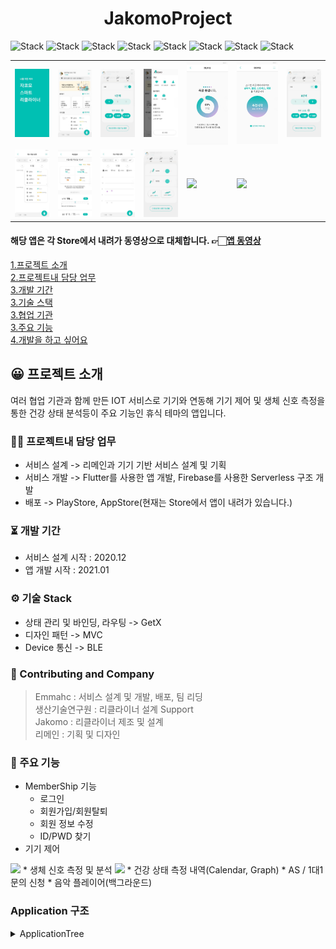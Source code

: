 # <center>JakomoProject</center>  
![Stack](https://img.shields.io/badge/flutter-02569B?style=for-the-badge&logo=Flutter&logoColor=white)
![Stack](https://img.shields.io/badge/android-3DDC84?style=for-the-badge&logo=Android&logoColor=white)
![Stack](https://img.shields.io/badge/apple-000000?style=for-the-badge&logo=IOS&logoColor=white)
![Stack](https://img.shields.io/badge/dart-0175C2?style=for-the-badge&logo=Dart&logoColor=white)
![Stack](https://img.shields.io/badge/kotlin-7F52FF?style=for-the-badge&logo=Kotlin&logoColor=white)
![Stack](https://img.shields.io/badge/swift-F05138?style=for-the-badge&logo=Swift&logoColor=white)
![Stack](https://img.shields.io/badge/firebase-FFCA28?style=for-the-badge&logo=Firebase&logoColor=white)
![Stack](https://img.shields.io/badge/bluetooth-0082FC?style=for-the-badge&logo=BLE&logoColor=white)
<table>
   <tr>
      <td>
         <img width="200px" src="./1.png">
      </td>
      <td>
         <img width="200px" src="./2.png">
      </td>
      <td>
         <img width="200px" src="./3.png">
      </td>
      <td>
         <img width="200px" src="./4.png">
      </td>
      <td>
         <img width="200px" src="./5.png">
      </td>
      <td>
         <img width="200px" src="./6.png">
      </td>
      <td>
         <img width="200px" src="./7.png">
      </td>      
   </tr>
   <tr>
      <td>
         <img width="200px" src="./8.png">
      </td>
      <td>
         <img width="200px" src="./9.png">
      </td>
      <td>
         <img width="200px" src="./10.png">
      </td>
      <td>
         <img width="200px" src="./11.png">
      </td>
      <td>
         <img width="200px" src="./12.png">
      </td>
      <td>
         <img width="200px" src="./13.png">
      </td>
    </tr>	
</table>

#### 해당 앱은 각 Store에서 내려가 동영상으로 대체합니다. 👉🏻[앱 동영상](https://drive.google.com/file/d/1ruBQovASZY0D_ppkiltXThmqzcCsqXss/view?usp=drive_link)

[1.프로젝트 소개](#😀-프로젝트-소개)    
[2.프로젝트내 담당 업무](#🧑‍💻-프로젝트내-담당-업무)  
[3.개발 기간](#⏳️-개발-기간)  
[3.기술 스택](#⚙️-기술-Stack)  
[3.협업 기관](#🙌-Contributing-and-Company)   
[3.주요 기능](#📌-주요-기능)  
[4.개발을 하고 싶어요](#Application-구조)


## 😀 프로젝트 소개  
여러 협업 기관과 함께 만든 IOT 서비스로 기기와 연동해 기기 제어 및 생체 신호 측정을 통한 건강 상태 분석등이 주요 기능인 휴식 테마의 앱입니다.    

### 🧑‍💻 프로젝트내 담당 업무  
+ 서비스 설계 -> 리메인과 기기 기반 서비스 설계 및 기획  
+ 서비스 개발 -> Flutter를 사용한 앱 개발, Firebase를 사용한 Serverless 구조 개발  
+ 배포 -> PlayStore, AppStore(현재는 Store에서 앱이 내려가 있습니다.)    

### ⏳️ 개발 기간  
* 서비스 설계 시작 : 2020.12  
* 앱 개발 시작 : 2021.01    

### ⚙️ 기술 Stack  
* 상태 관리 및 바인딩, 라우팅 -> GetX  
* 디자인 패턴 -> MVC  
* Device 통신 -> BLE  

### 🙌 Contributing and Company    
> Emmahc : 서비스 설계 및 개발, 배포, 팀 리딩  
> 생산기술연구원 : 리클라이너 설계 Support   
> Jakomo : 리클라이너 제조 및 설계  
> 리메인 : 기획 및 디자인    

### 📌 주요 기능  
* MemberShip 기능  
  * 로그인  
  * 회원가입/회원탈퇴  
  * 회원 정보 수정  
  * ID/PWD 찾기  
* 기기 제어  
<img width="600px" src="./screen.png">
* 생체 신호 측정 및 분석  
<img width="600px" src="./screen2.png">
* 건강 상태 측정 내역(Calendar, Graph)  
* AS / 1대1 문의 신청  
* 음악 플레이어(백그라운드)


### Application 구조
<details><summary>ApplicationTree</summary>
   
```bash
├── README.md
├── android
│   ├── app
│   │   ├── build.gradle
│   │   └── src
│   │       ├── debug
│   │       │   └── AndroidManifest.xml
│   │       ├── main
│   │       │   ├── AndroidManifest.xml
│   │       │   ├── kotlin
│   │       │   │   └── com
│   │       │   │       └── example
│   │       │   │           └── smartrecliner_flutter
│   │       │   │               └── MainActivity.kt
│   │       │   └── res
│   │       │       ├── drawable
│   │       │       │   └── launch_background.xml
│   │       │       ├── drawable-v21
│   │       │       │   └── launch_background.xml
│   │       │       ├── mipmap-hdpi
│   │       │       │   └── ic_launcher.png
│   │       │       ├── mipmap-mdpi
│   │       │       │   └── ic_launcher.png
│   │       │       ├── mipmap-xhdpi
│   │       │       │   └── ic_launcher.png
│   │       │       ├── mipmap-xxhdpi
│   │       │       │   └── ic_launcher.png
│   │       │       ├── mipmap-xxxhdpi
│   │       │       │   └── ic_launcher.png
│   │       │       ├── values
│   │       │       │   └── styles.xml
│   │       │       └── values-night
│   │       │           └── styles.xml
│   │       └── profile
│   │           └── AndroidManifest.xml
│   ├── build.gradle
│   ├── gradle
│   │   └── wrapper
│   │       └── gradle-wrapper.properties
│   ├── gradle.properties
│   └── settings.gradle
├── images
│   ├── back_img.png
│   ├── banner1_img.png
│   ├── banner2_img.png
│   ├── ble_img.png
│   ├── blooddrop_black_img.png
│   ├── blooddrop_img.png
│   ├── body_controlseat_img.png
│   ├── breathe_mint_img.png
│   ├── check_img.png
│   ├── close_black_img.png
│   ├── close_img.png
│   ├── context_circle_img.png
│   ├── context_recten_img.png
│   ├── context_trialg_img.png
│   ├── directionsign_left_img.png
│   ├── directionsign_right_img.png
│   ├── down_direction_img.png
│   ├── dummy_profile.png
│   ├── graph_icon_black_img.png
│   ├── graph_icon_gray_img.png
│   ├── healthnodata_img.png
│   ├── heart_black_img.png
│   ├── heart_img.png
│   ├── heart_mint_img.png
│   ├── heartgrey_img.png
│   ├── heat_seat_grey_img.png
│   ├── heat_seat_img.png
│   ├── info_img.png
│   ├── jakomo_logo_img.png
│   ├── leg_controlseat_img.png
│   ├── list_black_img.png
│   ├── list_gray_img.png
│   ├── lying_img.png
│   ├── lying_white_img.png
│   ├── measure_next_history_img.png
│   ├── measure_previous_history_img.png
│   ├── menu_img.png
│   ├── mode_add_mint_img.png
│   ├── mode_list_mint_img.png
│   ├── playing_img.png
│   ├── plus_img.png
│   ├── point_grey_img.png
│   ├── point_img.png
│   ├── point_red_img.png
│   ├── point_yellow_img.png
│   ├── position_seat_grey_img.png
│   ├── position_seat_img.png
│   ├── progress_grey_img.png
│   ├── progress_original_img.png
│   ├── radial_scale.png
│   ├── remoter_img.png
│   ├── reset_grey_img.png
│   ├── reset_img.png
│   ├── result_mint_img.png
│   ├── rocking_seat_grey_img.png
│   ├── rocking_seat_img.png
│   ├── sit_img.png
│   ├── sit_white_img.png
│   ├── stress_black_img.png
│   ├── stress_img.png
│   ├── up_direction_img.png
│   ├── weight_black_img.png
│   └── weight_img.png
├── ios
│   ├── Flutter
│   │   ├── AppFrameworkInfo.plist
│   │   ├── Debug.xcconfig
│   │   └── Release.xcconfig
│   ├── Runner
│   │   ├── AppDelegate.swift
│   │   ├── Assets.xcassets
│   │   │   ├── AppIcon.appiconset
│   │   │   │   ├── Contents.json
│   │   │   │   ├── Icon-App-1024x1024@1x.png
│   │   │   │   ├── Icon-App-20x20@1x.png
│   │   │   │   ├── Icon-App-20x20@2x.png
│   │   │   │   ├── Icon-App-20x20@3x.png
│   │   │   │   ├── Icon-App-29x29@1x.png
│   │   │   │   ├── Icon-App-29x29@2x.png
│   │   │   │   ├── Icon-App-29x29@3x.png
│   │   │   │   ├── Icon-App-40x40@1x.png
│   │   │   │   ├── Icon-App-40x40@2x.png
│   │   │   │   ├── Icon-App-40x40@3x.png
│   │   │   │   ├── Icon-App-60x60@2x.png
│   │   │   │   ├── Icon-App-60x60@3x.png
│   │   │   │   ├── Icon-App-76x76@1x.png
│   │   │   │   ├── Icon-App-76x76@2x.png
│   │   │   │   └── Icon-App-83.5x83.5@2x.png
│   │   │   └── LaunchImage.imageset
│   │   │       ├── Contents.json
│   │   │       ├── LaunchImage.png
│   │   │       ├── LaunchImage@2x.png
│   │   │       ├── LaunchImage@3x.png
│   │   │       └── README.md
│   │   ├── Base.lproj
│   │   │   ├── LaunchScreen.storyboard
│   │   │   └── Main.storyboard
│   │   ├── Info.plist
│   │   └── Runner-Bridging-Header.h
│   ├── Runner.xcodeproj
│   │   ├── project.pbxproj
│   │   ├── project.xcworkspace
│   │   │   ├── contents.xcworkspacedata
│   │   │   └── xcshareddata
│   │   │       ├── IDEWorkspaceChecks.plist
│   │   │       └── WorkspaceSettings.xcsettings
│   │   └── xcshareddata
│   │       └── xcschemes
│   │           └── Runner.xcscheme
│   └── Runner.xcworkspace
│       ├── contents.xcworkspacedata
│       └── xcshareddata
│           ├── IDEWorkspaceChecks.plist
│           └── WorkspaceSettings.xcsettings
├── lib
│   ├── Api
│   │   ├── APIResultDto.dart
│   │   ├── ApiClient.dart
│   │   ├── ApiClient.g.dart
│   │   ├── ApiRawDto.dart
│   │   ├── ApiRawDto.g.dart
│   │   ├── DummyHistoryDto.dart
│   │   ├── DummyHistoryDto.g.dart
│   │   ├── HistoryAPI.dart
│   │   ├── HistoryAPI.g.dart
│   │   ├── HistoryApiResponse.dart
│   │   └── HistoryApiResponse.g.dart
│   ├── Banner
│   │   └── BannerUI.dart
│   ├── BleProvider.dart
│   ├── BleScan
│   │   └── BLEScanBlue.dart
│   ├── BottomUI.dart
│   ├── ChartGraph
│   │   ├── BloodPressureGraphUI.dart
│   │   ├── HistoryListUI.dart
│   │   └── ReclinerGraphUI.dart
│   ├── ContextMenu
│   │   └── ContextMenu.dart
│   ├── Control
│   │   ├── ControlAttributeUI.dart
│   │   ├── ControlHeatUI.dart
│   │   ├── ControlShakeUI.dart
│   │   ├── ControlUI.dart
│   │   ├── HeatMultiSwitch.dart
│   │   ├── HeatProvider.dart
│   │   ├── RemoteContolProvider.dart
│   │   ├── ShakeMultiSwitch.dart
│   │   └── ShakeProvider.dart
│   ├── Drawer
│   │   └── DrawerUI.dart
│   ├── Dto
│   │   └── MeasureResultDto.dart
│   ├── Health
│   │   ├── HealthItemUI.dart
│   │   └── HistoryHealthItemUI.dart
│   ├── History
│   │   ├── DummyHistory.dart
│   │   ├── History.dart
│   │   ├── HistoryBloodPressureGraphUI.dart
│   │   ├── HistoryDateController.dart
│   │   ├── HistoryGraphController.dart
│   │   ├── HistoryGraphUI.dart
│   │   ├── HistoryList.dart
│   │   ├── HistoryListItem.dart
│   │   ├── HistoryProvider2.dart
│   │   ├── NewHistoryGraphUI.dart
│   │   ├── NewHistoryProvider.dart
│   │   └── TestProvider.dart
│   ├── HistoryRestAPI
│   │   ├── ApiResultDto.dart
│   │   ├── ApiResultDto.g.dart
│   │   ├── HApi.dart
│   │   ├── HApi.g.dart
│   │   ├── HApiInfoDto.dart
│   │   ├── HApiInfoDto.g.dart
│   │   ├── HApiInsertDto.dart
│   │   ├── HApiInsertDto.g.dart
│   │   ├── HApiResultDto.dart
│   │   ├── HApiResultDto.g.dart
│   │   ├── OnlyUserEmailDto.dart
│   │   ├── OnlyUserEmailDto.g.dart
│   │   ├── UserEmailDto.dart
│   │   └── UserEmailDto.g.dart
│   ├── MainPage.dart
│   ├── Measure
│   │   ├── DetailResult.dart
│   │   ├── HistoryControlDate.dart
│   │   ├── HistoryProvider.dart
│   │   ├── HistroyControlGraph.dart
│   │   ├── Measure.dart
│   │   ├── MeasureGraphUI.dart
│   │   ├── MeasureHistory.dart
│   │   ├── MeasureResult.dart
│   │   ├── Measuring.dart
│   │   └── ProcessRawData.dart
│   ├── MemberShip
│   │   ├── MemberShipStart.dart
│   │   └── PatternAuth.dart
│   ├── Mode
│   │   ├── ModeDto.dart
│   │   └── ModeItemUI.dart
│   ├── Protocol
│   │   └── BleProtocol.dart
│   ├── SplashPage.dart
│   ├── UISupport
│   │   ├── AppbarUI.dart
│   │   ├── CustomDialogBox.dart
│   │   ├── ModeData.dart
│   │   ├── ReclinerColor.dart
│   │   └── ScreenUtilAPI.dart
│   └── main.dart
├── pubspec.lock
├── pubspec.yaml
└── test
    └── widget_test.dart
``` 
   
</details>
